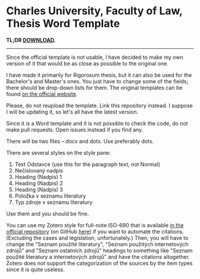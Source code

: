 # Charles University, Faculty of Law, Thesis Word Template
**TL;DR [DOWNLOAD](https://github.com/OTristanF/PF-UK-Thesis-Word-Template/blob/master/template-cuni-law.dotx?raw=true).**
___
Since the official template is not usable, I have decided to make my own version of it that would be as close as possible to the original one.

I have made it primarily for Rigorosum thesis, but it can also be used for the Bachelor's and Master's ones. You just have to change some of the fields; there should be drop-down lists for them. The original templates can be found [on the official website](https://knihovna.prf.cuni.cz/kvalifikacni-prace/sablony-vs-praci).

Please, do not reupload the template. Link this repository instead. I suppose I will be updating it, so let's all have the latest version.

Since it is a Word template and it is not possible to check the code, do not make pull requests. Open issues instead if you find any.

There will be two files – docx and dotx. Use preferably dotx.

There are several styles on the style pane:
1. Text Odstavce (use this for the paragraph text, not Normal)
2. Nečíslovaný nadpis
3. Heading (Nadpis) 1
4. Heading (Nadpis) 2
5. Heading (Nadpis) 3
6. Položka v seznamu literatury
7. Typ zdroje v seznamu literatury

Use them and you should be fine. 

You can use my Zotero style for full-note ISO-690 that is available [in the official repository](https://www.zotero.org/styles?q=id%3Aiso690-full-note-cs) (on GitHub [here](https://github.com/citation-style-language/styles/blob/master/iso690-full-note-cs.csl)) if you want to automate the citations. (Excluding the cases and legislation, unfortunately.) Then, you will have to change the "Seznam použité literatury", "Seznam použitých internetových zdrojů" and "Seznam ostatních zdrojů" headings to something like "Seznam použité literatury a internetových zdrojů" and have the citations altogether. Zotero does not support the categorization of the sources by the item types since it is quite useless.
